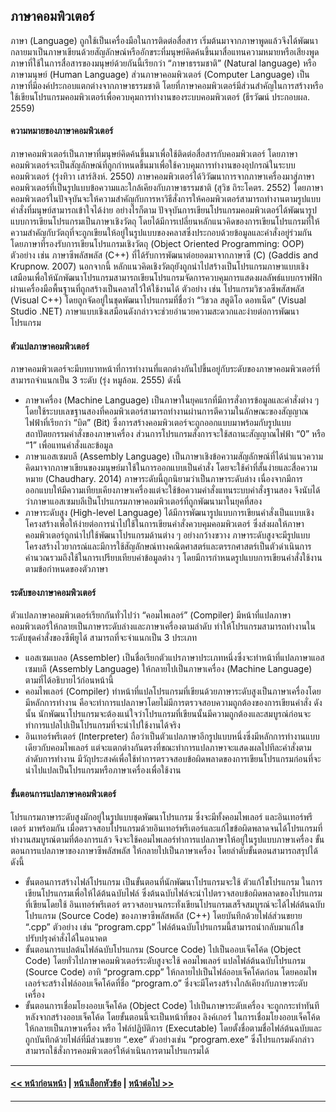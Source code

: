 ## ภาษาคอมพิวเตอร์
  ภาษา (Language) ถูกใช้เป็นเครื่องมือในการติดต่อสื่อสาร เริ่มต้นมาจากภาษาพูดแล้วจึงได้พัฒนากลายมาเป็นภาษาเขียนด้วยสัญลักษณ์หรืออักขระที่มนุษย์คิดค้นขึ้นมาสื่อแทนความหมายหรือเสียงพูด ภาษาที่ใช้ในการสื่อสารของมนุษย์ด้วยกันนี้เรียกว่า “ภาษาธรรมชาติ” (Natural language) หรือ ภาษามนุษย์ (Human Language) ส่วนภาษาคอมพิวเตอร์ (Computer Language) เป็นภาษาที่มีองค์ประกอบแตกต่างจากภาษาธรรมชาติ โดยที่ภาษาคอมพิวเตอร์มีส่วนสำคัญในการสร้างหรือใช้เขียนโปรแกรมคอมพิวเตอร์เพื่อควบคุมการทำงานของระบบคอมพิวเตอร์ (ธีรวัฒน์ ประกอบผล. 2559)

#### ความหมายของภาษาคอมพิวเตอร์
  ภาษาคอมพิวเตอร์เป็นภาษาที่มนุษย์คิดค้นขึ้นมาเพื่อใช้ติดต่อสื่อสารกับคอมพิวเตอร์ โดยภาษาคอมพิวเตอร์จะเป็นสัญลักษณ์ที่ถูกกำหนดขึ้นมาเพื่อใช้ควบคุมการทำงานของอุปกรณ์ในระบบคอมพิวเตอร์ (รุ่งทิวา เสาร์สิงห์. 2550) ภาษาคอมพิวเตอร์ได้วิวัฒนาการจากภาษาเครื่องมาสู่ภาษาคอมพิวเตอร์ที่เป็นรูปแบบข้อความและใกล้เคียงกับภาษาธรรมชาติ 
(สุวิช ถิระโคตร. 2552) โดยภาษาคอมพิวเตอร์ในปัจจุบันจะให้ความสำคัญกับการหาวิธีสั่งการให้คอมพิวเตอร์สามารถทำงานตามรูปแบบคำสั่งที่มนุษย์สามารถเข้าใจได้ง่าย  อย่างไรก็ตาม ปัจจุบันการเขียนโปรแกรมคอมพิวเตอร์ได้พัฒนารูปแบบการเขียนโปรแกรมเป็นภาษาเชิงวัตถุ โดยได้มีการเปลี่ยนหลักแนวคิดของการเขียนโปรแกรมที่ให้ความสำคัญกับวัตถุที่จะถูกเขียนให้อยู่ในรูปแบบของคลาสซึ่งประกอบด้วยข้อมูลและคำสั่งอยู่ร่วมกัน โดยภาษาที่รองรับการเขียนโปรแกรมเชิงวัตถุ (Object Oriented Programming: OOP) ตัวอย่าง เช่น ภาษาซีพลัสพลัส (C++) ที่ได้รับการพัฒนาต่อยอดมาจากภาษาซี (C) (Gaddis and Krupnow. 2007) นอกจากนี้ หลักแนวคิดเชิงวัตถุยังถูกนำไปสร้างเป็นโปรแกรมภาษาแบบเชิงเสมือนเพื่อให้นักพัฒนาโปรแกรมสามารถเขียนโปรแกรมจัดการควบคุมการแสดงผลลัพธ์แบบกราฟฟิกผ่านเครื่องมือพื้นฐานที่ถูกสร้างเป็นคลาสไว้ให้ใช้งานได้ ตัวอย่าง เช่น โปรแกรมวิชวลซีพสัสพลัส (Visual C++) โดยถูกจัดอยู่ในชุดพัฒนาโปรแกรมที่ชื่อว่า “วิชวล สตูดิโอ ดอทเน็ต” (Visual Studio .NET) ภาษาแบบเชิงเสมือนดังกล่าวจะช่วยอำนวยความสะดวกและง่ายต่อการพัฒนาโปรแกรม

#### ตัวแปลภาษาคอมพิวเตอร์
  ภาษาคอมพิวเตอร์จะมีบทบาทหน้าที่การทำงานที่แตกต่างกันไปขึ้นอยู่กับระดับของภาษาคอมพิวเตอร์ที่สามารถจำแนกเป็น 3 ระดับ (รุ่ง หมูล้อม. 2555)  ดังนี้
* ภาษาเครื่อง (Machine Language) เป็นภาษาในยุคแรกที่มีการสั่งการข้อมูลและคำสั่งต่าง ๆ  โดยใช้ระบบเลขฐานสองที่คอมพิวเตอร์สามารถทำงานผ่านการตีความในลักษณะของสัญญาณไฟฟ้าที่เรียกว่า “บิต” (Bit) ซึ่งการสร้างคอมพิวเตอร์จะถูกออกแบบมาพร้อมกับรูปแบบสถาปัตยกรรมคำสั่งของภาษาเครื่อง ส่วนการโปรแกรมสั่งการจะใช้สถานะสัญญาณไฟฟ้า “0” หรือ “1” เพื่อแทนคำสั่งและข้อมูล
* ภาษาแอสเซมบลี (Assembly Language) เป็นภาษาเชิงข้อความสัญลักษณ์ที่ได้นำแนวความคิดมาจากภาษาเขียนของมนุษย์มาใช้ในการออกแบบเป็นคำสั่ง โดยจะใช้คำที่สั้นง่ายและสื่อความหมาย (Chaudhary. 2014) ภาษาระดับนี้ถูกนิยามว่าเป็นภาษาระดับล่าง เนื่องจากมีการออกแบบให้มีความเทียบเคียงภาษาเครื่องแต่จะใช้ข้อความคำสั่งแทนระบบคำสั่งฐานสอง จึงนับได้ว่าภาษาแอสเซมบลีเป็นโปรแกรมภาษาคอมพิวเตอร์ที่ถูกพัฒนามาในยุคที่สอง 
* ภาษาระดับสูง (High-level Language) ได้มีการพัฒนารูปแบบการเขียนคำสั่งเป็นแบบเชิงโครงสร้างเพื่อให้ง่ายต่อการนำไปใช้ในการเขียนคำสั่งควบคุมคอมพิวเตอร์ ซึ่งส่งผลให้ภาษาคอมพิวเตอร์ถูกนำไปใช้พัฒนาโปรแกรมด้านต่าง ๆ อย่างกว้างขวาง ภาษาระดับสูงจะมีรูปแบบโครงสร้างไวยากรณ์และมีการใช้สัญลักษณ์ทางคณิตศาสตร์และตรรกศาสตร์เป็นตัวดำเนินการคำนวณรวมถึงใช้ในการเปรียบเทียบค่าข้อมูลต่าง ๆ โดยมีการกำหนดรูปแบบการเขียนคำสั่งใช้งานตามข้อกำหนดของตัวภาษา

#### ระดับของภาษาคอมพิวเตอร์
  ตัวแปลภาษาคอมพิวเตอร์เรียกกันทั่วไปว่า “คอมไพเลอร์” (Compiler) มีหน้าที่แปลภาษาคอมพิวเตอร์ให้กลายเป็นภาษาระดับล่างและภาษาเครื่องตามลำดับ ทำให้โปรแกรมสามารถทำงานในระดับชุดคำสั่งของซีพียูได้ สามารถที่จะจำแนกเป็น 3 ประเภท
* แอสเซมเบลอ (Assembler) เป็นชื่อเรียกตัวแปรภาษาประเภทหนึ่งซึ่งจะทำหน้าที่แปลภาษาแอสเซมบลี (Assembly Language) ให้กลายไปเป็นภาษาเครื่อง (Machine Language) ตามที่ได้อธิบายไว้ก่อนหน้านี้
* คอมไพเลอร์ (Compiler) ทำหน้าที่แปลโปรแกรมที่เขียนด้วยภาษาระดับสูงเป็นภาษาเครื่องโดยมีหลักการทำงาน คือจะทำการแปลภาษาโดยไม่มีการตรวจสอบความถูกต้องของการเขียนคำสั่ง ดังนั้น นักพัฒนาโปรแกรมจะต้องแน่ใจว่าโปรแกรมที่เขียนนั้นมีความถูกต้องและสมบูรณ์ก่อนจะทำการแปลไปเป็นโปรแกรมที่จะนำไปใช้งานได้จริง
* อินเทอร์พรีเตอร์ (Interpreter) ถือว่าเป็นตัวแปลภาษาอีกรูปแบบหนึ่งซึ่งมีหลักการทำงานแบบเดียวกับคอมไพเลอร์ แต่จะแตกต่างกันตรงที่ขณะทำการแปลภาษาจะแสดงผลไปทีละคำสั่งตามลำดับการทำงาน มีวัถุประสงค์เพื่อใช้ทำการตรวจสอบข้อผิดพลาดของการเขียนโปรแกรมก่อนที่จะนำไปแปลเป็นโปรแกรมหรือภาษาเครื่องเพื่อใช้งาน

#### ขั้นตอนการแปลภาษาคอมพิวเตอร์
  โปรแกรมภาษาระดับสูงมักอยู่ในรูปแบบชุดพัฒนาโปรแกรม ซึ่งจะมีทั้งคอมไพเลอร์ และอินเทอร์พรีเตอร์ มาพร้อมกัน เมื่อตรวจสอบโปรแกรมด้วยอินเทอร์พรีเตอร์และแก้ไขข้อผิดพลาดจนได้โปรแกรมที่ทำงานสมบูรณ์ตามที่ต้องการแล้ว จึงจะใช้คอมไพเลอร์ทำการแปลภาษาให้อยู่ในรูปแบบภาษาเครื่อง ขั้นตอนการแปลภาษาของภาษาซีพลัสพลัส ให้กลายไปเป็นภาษาเครื่อง โดยลำดับขั้นตอนสามารถสรุปได้ ดังนี้
* ขั้นตอนการสร้างไฟล์โปรแกรม เป็นขั้นตอนที่นักพัฒนาโปรแกรมจะใช้ ตัวแก้ไขโปรแกรม ในการเขียนโปรแกรมเพื่อให้ได้ต้นฉบับไฟล์ ซึ่งต้นฉบับไฟล์จะนำไปตรวจสอบข้อผิดพลาดของโปรแกรมที่เขียนโดยใช้ อินเทอร์พรีเตอร์ ตรวจสอบจนกระทั่งเขียนโปรแกรมเสร็จสมบูรณ์จะได้ไฟล์ต้นฉบับโปรแกรม (Source Code) ของภาษาซีพลัสพลัส (C++) โดยบันทึกด้วยไฟล์ส่วนขยาย “.cpp” ตัวอย่าง เช่น “program.cpp” ไฟล์ต้นฉบับโปรแกรมนี้สามารถนำกลับมาแก้ไขปรับปรุงคำสั่งได้ในอนาคต
* ขั้นตอนการแปลต้นไฟล์ฉบับโปรแกรม (Source Code) ไปเป็นออบเจ็คโค้ด (Object Code) โดยทั่วไปภาษาคอมพิวเตอร์ระดับสูงจะใช้ คอมไพเลอร์ แปลไฟล์ต้นฉบับโปรแกรม (Source Code) อาทิ “program.cpp” ให้กลายไปเป็นไฟล์ออบเจ็คโค้ดก่อน โดยคอมไพเลอร์จะสร้างไฟล์ออบเจ็คโค้ดที่ชื่อ “program.o” ซึ่งจะมีโครงสร้างใกล้เคียงกับภาษาระดับเครื่อง
* ขั้นตอนการเชื่อมโยงออบเจ็คโค้ด (Object Code) ไปเป็นภาษาระดับเครื่อง จะถูกกระทำทันทีหลังจากสร้างออบเจ็คโค้ด โดยขั้นตอนนี้จะเป็นหน้าที่ของ ลิงค์เกอร์ ในการเชื่อมโยงออบเจ็คโค้ดให้กลายเป็นภาษาเครื่อง หรือ ไฟล์ปฏิบัติการ (Executable) โดยตั้งชื่อตามชื่อไฟล์ต้นฉบับและถูกบันทึกด้วยไฟล์ที่มีส่วนขยาย “.exe” ตัวอย่างเช่น “program.exe” ซึ่งโปรแกรมดังกล่าวสามารถใช้สั่งการคอมพิวเตอร์ให้ดำเนินการตามโปรแกรมได้

---
#### [<< หน้าก่อนหน้า](0101.md) | [หน้าเลือกหัวข้อ](README.md) | [หน้าต่อไป >>](0103.md)
---
